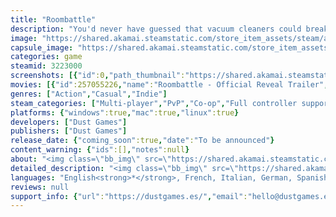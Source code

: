 ```yaml
---
title: "Roombattle"
description: "You'd never have guessed that vacuum cleaners could break up friendships. Burst the balloons, dominate all the mini-games, and compete with your friends across different themed rooms. Wreck, clean, and claim your victory—in that order."
image: "https://shared.akamai.steamstatic.com/store_item_assets/steam/apps/3223000/header.jpg?t=1726844835"
capsule_image: "https://shared.akamai.steamstatic.com/store_item_assets/steam/apps/3223000/e51d02d99f582d0770ee4633dbb4191d78fca440/capsule_231x87.jpg?t=1726844835"
categories: game
steamid: 3223000
screenshots: [{"id":0,"path_thumbnail":"https://shared.akamai.steamstatic.com/store_item_assets/steam/apps/3223000/ss_19cde66d021ce11b9ab497c09cf22aad495bc319.600x338.jpg?t=1726844835","path_full":"https://shared.akamai.steamstatic.com/store_item_assets/steam/apps/3223000/ss_19cde66d021ce11b9ab497c09cf22aad495bc319.1920x1080.jpg?t=1726844835"},{"id":1,"path_thumbnail":"https://shared.akamai.steamstatic.com/store_item_assets/steam/apps/3223000/ss_5c5996a2b19ba10c43bd377232aa1cbdf932fb4a.600x338.jpg?t=1726844835","path_full":"https://shared.akamai.steamstatic.com/store_item_assets/steam/apps/3223000/ss_5c5996a2b19ba10c43bd377232aa1cbdf932fb4a.1920x1080.jpg?t=1726844835"},{"id":2,"path_thumbnail":"https://shared.akamai.steamstatic.com/store_item_assets/steam/apps/3223000/ss_a6c6dbf63ae3867f25706f7fe184e1b0458f7e09.600x338.jpg?t=1726844835","path_full":"https://shared.akamai.steamstatic.com/store_item_assets/steam/apps/3223000/ss_a6c6dbf63ae3867f25706f7fe184e1b0458f7e09.1920x1080.jpg?t=1726844835"},{"id":3,"path_thumbnail":"https://shared.akamai.steamstatic.com/store_item_assets/steam/apps/3223000/ss_efc689edbcb7297a99dc6e090f9bf58c4af18b46.600x338.jpg?t=1726844835","path_full":"https://shared.akamai.steamstatic.com/store_item_assets/steam/apps/3223000/ss_efc689edbcb7297a99dc6e090f9bf58c4af18b46.1920x1080.jpg?t=1726844835"},{"id":4,"path_thumbnail":"https://shared.akamai.steamstatic.com/store_item_assets/steam/apps/3223000/ss_237c9df5237474bea24ec11387367638afbb4707.600x338.jpg?t=1726844835","path_full":"https://shared.akamai.steamstatic.com/store_item_assets/steam/apps/3223000/ss_237c9df5237474bea24ec11387367638afbb4707.1920x1080.jpg?t=1726844835"},{"id":6,"path_thumbnail":"https://shared.akamai.steamstatic.com/store_item_assets/steam/apps/3223000/ss_1438a7bb2cd3a7f72b1c2b389b7a8d449af9da7b.600x338.jpg?t=1726844835","path_full":"https://shared.akamai.steamstatic.com/store_item_assets/steam/apps/3223000/ss_1438a7bb2cd3a7f72b1c2b389b7a8d449af9da7b.1920x1080.jpg?t=1726844835"}]
movies: [{"id":257055226,"name":"Roombattle - Official Reveal Trailer","thumbnail":"https://shared.akamai.steamstatic.com/store_item_assets/steam/apps/257055226/movie.293x165.jpg?t=1726764679","webm":{"480":"http://video.akamai.steamstatic.com/store_trailers/257055226/movie480_vp9.webm?t=1726764679","max":"http://video.akamai.steamstatic.com/store_trailers/257055226/movie_max_vp9.webm?t=1726764679"},"mp4":{"480":"http://video.akamai.steamstatic.com/store_trailers/257055226/movie480.mp4?t=1726764679","max":"http://video.akamai.steamstatic.com/store_trailers/257055226/movie_max.mp4?t=1726764679"},"highlight":true}]
genres: ["Action","Casual","Indie"]
steam_categories: ["Multi-player","PvP","Co-op","Full controller support"]
platforms: {"windows":true,"mac":true,"linux":true}
developers: ["Dust Games"]
publishers: ["Dust Games"]
release_date: {"coming_soon":true,"date":"To be announced"}
content_warning: {"ids":[],"notes":null}
about: "<img class=\"bb_img\" src=\"https://shared.akamai.steamstatic.com/store_item_assets/steam/apps/3223000/extras/H1.png?t=1726844835\" /><br>Roombattle is a party fighting game where players will control robotic vacuum cleaners and will fight equipped with sharp objects and balloons. The main objective is to be the last to be equipped balloons in the game. In addition to the battles, the game contains a large crowd of minigames.<br><br>Meet up with your friends, customize your vacuum, and get ready to battle in different rooms to claim victory!<br><br><img class=\"bb_img\" src=\"https://shared.akamai.steamstatic.com/store_item_assets/steam/apps/3223000/extras/H2.png?t=1726844835\" /><br>Play with your friends in thrilling vacuum battles across colorful and dynamic rooms. Each theme features exclusive mechanics, making every round unique and exciting. Destroy the room and then clean it up!<br><br>Compete in multi-round matches, eliminating rival vacuums by popping their balloons to secure victory. Collect power-ups to become the most powerful vacuum cleaner in the room and defeat your friends!<br><br><img class=\"bb_img\" src=\"https://shared.akamai.steamstatic.com/store_item_assets/steam/apps/3223000/extras/battle.gif?t=1726844835\" /><br><br><img class=\"bb_img\" src=\"https://shared.akamai.steamstatic.com/store_item_assets/steam/apps/3223000/extras/H6.png?t=1726844835\" /><br>Roombattle is designed for all types of players and can be played with just 2 buttons and a stick. Don’t have a controller? No problem—you can also play using a keyboard!<br><br>And if you have more than 4 players, don’t worry—Roombattle supports up to 6 players!<br> <br><img class=\"bb_img\" src=\"https://shared.akamai.steamstatic.com/store_item_assets/steam/apps/3223000/extras/H4.png?t=1726844835\" /><br>Everyone loves to battle… but also to have fun. Why not mix both? Enjoy battles with mini-games! Win the mini-game rounds to earn a mystery skill. With such power under your brushes, the next round will be a breeze!<br><br><img class=\"bb_img\" src=\"https://shared.akamai.steamstatic.com/store_item_assets/steam/apps/3223000/extras/minigames.gif?t=1726844835\" /><br><br><img class=\"bb_img\" src=\"https://shared.akamai.steamstatic.com/store_item_assets/steam/apps/3223000/extras/H5.png?t=1726844835\" /><br>A pirate vacuum cleaner?? A unicorn vacuum cleaner??? In Roombattle, anything is possible! Each player can personalize their vacuum and make it unique with a wide range of customizable options.<br><br><img class=\"bb_img\" src=\"https://shared.akamai.steamstatic.com/store_item_assets/steam/apps/3223000/extras/customize.gif?t=1726844835\" />"
detailed_description: "<img class=\"bb_img\" src=\"https://shared.akamai.steamstatic.com/store_item_assets/steam/apps/3223000/extras/H1.png?t=1726844835\" /><br>Roombattle is a party fighting game where players will control robotic vacuum cleaners and will fight equipped with sharp objects and balloons. The main objective is to be the last to be equipped balloons in the game. In addition to the battles, the game contains a large crowd of minigames.<br><br>Meet up with your friends, customize your vacuum, and get ready to battle in different rooms to claim victory!<br><br><img class=\"bb_img\" src=\"https://shared.akamai.steamstatic.com/store_item_assets/steam/apps/3223000/extras/H2.png?t=1726844835\" /><br>Play with your friends in thrilling vacuum battles across colorful and dynamic rooms. Each theme features exclusive mechanics, making every round unique and exciting. Destroy the room and then clean it up!<br><br>Compete in multi-round matches, eliminating rival vacuums by popping their balloons to secure victory. Collect power-ups to become the most powerful vacuum cleaner in the room and defeat your friends!<br><br><img class=\"bb_img\" src=\"https://shared.akamai.steamstatic.com/store_item_assets/steam/apps/3223000/extras/battle.gif?t=1726844835\" /><br><br><img class=\"bb_img\" src=\"https://shared.akamai.steamstatic.com/store_item_assets/steam/apps/3223000/extras/H6.png?t=1726844835\" /><br>Roombattle is designed for all types of players and can be played with just 2 buttons and a stick. Don’t have a controller? No problem—you can also play using a keyboard!<br><br>And if you have more than 4 players, don’t worry—Roombattle supports up to 6 players!<br> <br><img class=\"bb_img\" src=\"https://shared.akamai.steamstatic.com/store_item_assets/steam/apps/3223000/extras/H4.png?t=1726844835\" /><br>Everyone loves to battle… but also to have fun. Why not mix both? Enjoy battles with mini-games! Win the mini-game rounds to earn a mystery skill. With such power under your brushes, the next round will be a breeze!<br><br><img class=\"bb_img\" src=\"https://shared.akamai.steamstatic.com/store_item_assets/steam/apps/3223000/extras/minigames.gif?t=1726844835\" /><br><br><img class=\"bb_img\" src=\"https://shared.akamai.steamstatic.com/store_item_assets/steam/apps/3223000/extras/H5.png?t=1726844835\" /><br>A pirate vacuum cleaner?? A unicorn vacuum cleaner??? In Roombattle, anything is possible! Each player can personalize their vacuum and make it unique with a wide range of customizable options.<br><br><img class=\"bb_img\" src=\"https://shared.akamai.steamstatic.com/store_item_assets/steam/apps/3223000/extras/customize.gif?t=1726844835\" />"
languages: "English<strong>*</strong>, French, Italian, German, Spanish - Spain, Catalan, Japanese, Korean, Polish, Portuguese - Brazil, Portuguese - Portugal, Russian, Simplified Chinese, Spanish - Latin America, Traditional Chinese<br><strong>*</strong>languages with full audio support"
reviews: null
support_info: {"url":"https://dustgames.es/","email":"hello@dustgames.es"}
---
```


